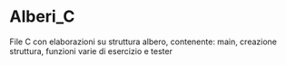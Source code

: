 # Alberi_C
File C con elaborazioni su struttura albero, contenente: main, creazione struttura, funzioni varie di esercizio e tester  

